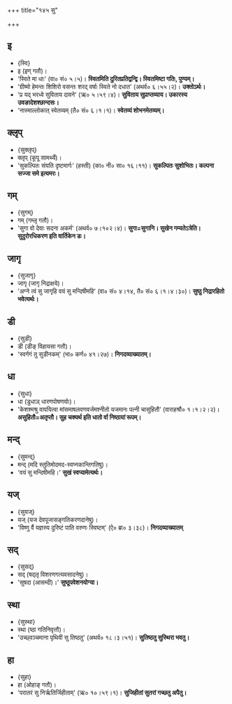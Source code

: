 +++
title="१४५ सु"

+++

## इ
- {स्वि}
- इ (इण् गतौ)।
- 'स्विते मा धाः' (वा० सं० ५।५)। **स्वितमिति दुरितप्रतिद्वन्द्वि। स्वितमिष्टा गतिः, पुण्यम्।**
- 'ग्रीष्मो हेमन्तः शिशिरो वसन्तः शरद् वर्षाः स्विते नो दधात' (अथर्व० ६।५५।२)।  **उक्तोऽर्थः।**
- 'प्र यद् भरध्वे सुविताय दावने' (ऋ० ५।५९।४)। **सुविताय सुप्राप्तव्याय। उकारस्य उवङादेशश्छान्दसः।**
- 'नास्माल्लोकात् स्वेतव्यम् (तै० सं० ६।१।१)। **स्वेतव्यं शोभनमेतव्यम्।**

## क्लृप्
- {सुक्लृप्}
- क्लृप् (कूपू सामर्थ्ये)।  
- 'सुकल्पितः संयति दृष्टमार्गः' (हस्ती) (का० नी० सा० १६।११)।  **सुकल्पितः सुशोभितः। कल्पना सज्जा समे इत्यमरः।**

## गम्
- {सुगम्}
- गम् (गम्लृ गतौ)।
- 'सुगा वो देवाः सदना अकर्म' (अथर्व० ७।१०२।४)। **सुगा=सुगानि। सुखेन गम्यतेऽत्रेति। सुदुरोरधिकरण इति वार्तिकेन डः।**

## जागृ
- {सुजागृ}
- जागृ (जागृ निद्राक्षये)।
- 'अग्ने त्वं सु जागृहि वयं सु मन्दिषीमहि' (वा० सं० ४।१४, तै० सं० ६।१।४।३०)। **सुष्ठु निद्रारहितो भवेत्यर्थः।**

## डी
- {सुडी}
- डी (डीङ् विहायसा गतौ)।
- 'स्वर्गगं तु सुडीनकम्' (भा० कर्ण० ४१।२७)। **निगदव्याख्यातम्।**

## धा
- {सुधा}
- धा (डुधाञ् धारणपोषणयोः)।
- 'केशश्मश्रु वापयित्वा मांसमाषलवणवर्जमश्नीतो यजमानः पत्नी चासुहितौ' (वाराहश्रौ० १।१।२।२)। **असुहितौ=अतृप्तौ। सुह चक्यर्थ इति धातो र्वा निष्ठायां रूपम्।**

## मन्द्
- {सुमन्द्}
- मन्द् (मदि स्तुतिमोदमद-स्वप्नकान्तिगतिषु)।  
- 'वयं सु मन्दिषीमहि।' **सुखं स्वप्यामेत्यर्थः।**

## यज्
- {सुयज्}
- यज् (यज देवपूजासङ्गतिकरणदानेषु)।  
- 'विष्णु र्वै यज्ञस्य दुरिष्टं पाति वरुणः स्विष्टम्' (ऐ० ब्रा० ३।३८)। **निगदव्याख्यातम्**

## सद्
- {सुसद्}
- सद् (षद्लृ विशरणगत्यवसादनेषु)।
- 'सुषदा (आसम्दी)।' **सुष्ठूपवेशनयोग्या।**

## स्था
- {सुस्था}
- स्था (ष्ठा गतिनिवृत्तौ)।
- 'उच्छ्वञ्चमाना पृथिवी सु तिष्ठतु' (अथर्व० १८।३।५१)। **सुतिष्ठतु सुस्थिरा भवतु।**

## हा
- {सुहा}
- हा (ओहाङ् गतौ)।
- 'परातरं सु निर्ऋतिर्जिहीताम्' (ऋ० १०।५९।१)। **सुजिहीतां सुतरां गच्छतु अपैतु।**
